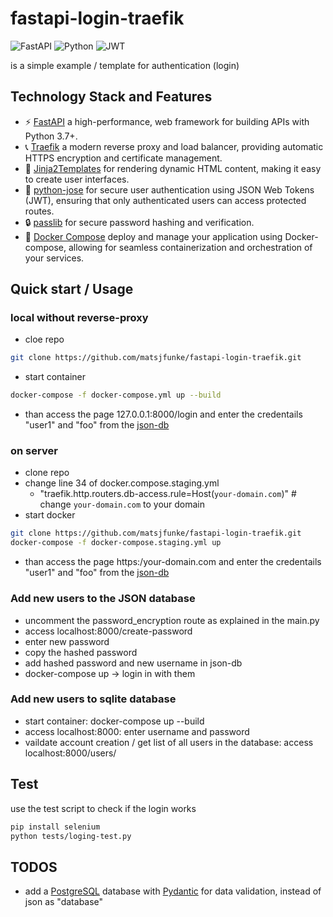 # fastapi-login-traefik
![FastAPI](https://img.shields.io/badge/FastAPI-005571?style=for-the-badge&logo=fastapi)
![Python](https://img.shields.io/badge/python-3670A0?style=for-the-badge&logo=python&logoColor=ffdd54)
![JWT](https://img.shields.io/badge/JWT-black?style=for-the-badge&logo=JSON%20web%20tokens)

is a simple example / template for authentication (login)   

## Technology Stack and Features
- ⚡ [FastAPI](https://fastapi.tiangolo.com) a high-performance, web framework for building APIs with Python 3.7+.
- 📞 [Traefik](https://traefik.io) a modern reverse proxy and load balancer, providing automatic HTTPS encryption and certificate management.
- 🥷 [Jinja2Templates](https://fastapi.tiangolo.com/advanced/templates/) for rendering dynamic HTML content, making it easy to create user interfaces.
- 🍪 [python-jose](https://python-jose.readthedocs.io/en/latest/) for secure user authentication using JSON Web Tokens (JWT), ensuring that only authenticated users can access protected routes.
- 🔒 [passlib](https://pypi.org/project/passlib/) for secure password hashing and verification.
- 🐋 [Docker Compose](https://www.docker.com) deploy and manage your application using Docker-compose, allowing for seamless containerization and orchestration of your services.

## Quick start / Usage

### local without reverse-proxy
- cloe repo
```bash
git clone https://github.com/matsjfunke/fastapi-login-traefik.git
```
- start container
```bash
docker-compose -f docker-compose.yml up --build
```
- than access the page 127.0.0.1:8000/login and enter the credentails "user1" and "foo" from the [json-db](https://github.com/matsjfunke/fastapi-login-traefik/blob/main/app/user_db.json)

### on server
- clone repo
- change line 34 of docker.compose.staging.yml
    - "traefik.http.routers.db-access.rule=Host(`your-domain.com`)" # change `your-domain.com` to your domain
- start docker 
```bash
git clone https://github.com/matsjfunke/fastapi-login-traefik.git
docker-compose -f docker-compose.staging.yml up
```
- than access the page https:/your-domain.com and enter the credentails "user1" and "foo" from the [json-db](https://github.com/matsjfunke/fastapi-login-traefik/blob/main/app/user_db.json)

### Add new users to the JSON database
- uncomment the password_encryption route as explained in the main.py 
- access localhost:8000/create-password
- enter new password
- copy the hashed password
- add hashed password and new username in json-db
- docker-compose up -> login in with them

### Add new users to sqlite database
- start container:
  docker-compose up --build
- access localhost:8000:
  enter username and password
- vaildate account creation / get list of all users in the database:
  access localhost:8000/users/
  
## Test
use the test script to check if the login works
```bash
pip install selenium
python tests/loging-test.py
```

## TODOS
- add a [PostgreSQL](https://www.postgresql.org) database with [Pydantic](https://docs.pydantic.dev) for data validation, instead of json as "database"
